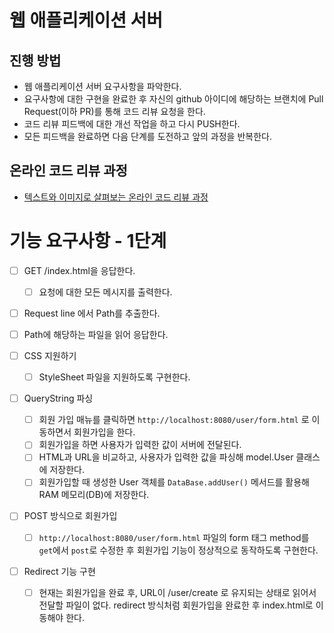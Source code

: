 # 웹 애플리케이션 서버

## 진행 방법

* 웹 애플리케이션 서버 요구사항을 파악한다.
* 요구사항에 대한 구현을 완료한 후 자신의 github 아이디에 해당하는 브랜치에 Pull Request(이하 PR)를 통해 코드 리뷰 요청을 한다.
* 코드 리뷰 피드백에 대한 개선 작업을 하고 다시 PUSH한다.
* 모든 피드백을 완료하면 다음 단계를 도전하고 앞의 과정을 반복한다.

## 온라인 코드 리뷰 과정

* [텍스트와 이미지로 살펴보는 온라인 코드 리뷰 과정](https://github.com/next-step/nextstep-docs/tree/master/codereview)

# 기능 요구사항 - 1단계

- [ ] GET /index.html을 응답한다.
    - [ ] 요청에 대한 모든 메시지를 출력한다.

- [ ] Request line 에서 Path를 추출한다.

- [ ] Path에 해당하는 파일을 읽어 응답한다.

- [ ] CSS 지원하기
    - [ ] StyleSheet 파일을 지원하도록 구현한다.

- [ ] QueryString 파싱
    - [ ] 회원 가입 매뉴를 클릭하면 `http://localhost:8080/user/form.html` 로 이동하면서 회원가입을 한다.
    - [ ] 회원가입을 하면 사용자가 입력한 값이 서버에 전달된다.
    - [ ] HTML과 URL을 비교하고, 사용자가 입력한 값을 파싱해 model.User 클래스에 저장한다.
    - [ ] 회원가입할 때 생성한 User 객체를 `DataBase.addUser()` 메서드를 활용해 RAM 메모리(DB)에 저장한다.

- [ ] POST 방식으로 회원가입
    - [ ] `http://localhost:8080/user/form.html` 파일의 form 태그 method를 `get`에서 `post`로 수정한 후 회원가입 기능이 정상적으로 동작하도록 구현한다.
- [ ] Redirect 기능 구현
    - [ ] 현재는 회원가입을 완료 후, URL이 /user/create 로 유지되는 상태로 읽어서 전달할 파일이 없다. redirect 방식처럼 회원가입을 완료한 후 index.html로 이동해야 한다.

